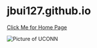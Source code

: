 # jbui127.github.io

[Click Me for Home Page](https://jbui127.github.io/)

![Picture of UCONN](https://www.google.com/url?sa=i&url=https%3A%2F%2Fbleacherreport.com%2Farticles%2F1602252-uconn-huskies-new-logo-is-detrimental-to-schools-uniqueness&psig=AOvVaw0J8JqVaspODvMkAgPnz0b5&ust=1692886731020000&source=images&cd=vfe&ved=0CA8QjRxqFwoTCPjG09P88oADFQAAAAAdAAAAABAD)
